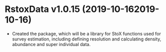 # RstoxData v1.0.15 (2019-10-162019-10-16)

* Created the package, which will be a library for StoX functions used for survey estimation, including defining resolution and calculating density, abundance and super individual data.
